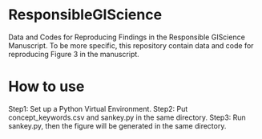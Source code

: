 # ResponsibleGIScience
Data and Codes for Reproducing Findings in the Responsible GIScience Manuscript.
To be more specific, this repository contain data and code for reproducing Figure 3 in the manuscript.

# How to use
Step1: Set up a Python Virtual Environment.
Step2: Put concept_keywords.csv and sankey.py in the same directory.
Step3: Run sankey.py, then the figure will be generated in the same directory.

